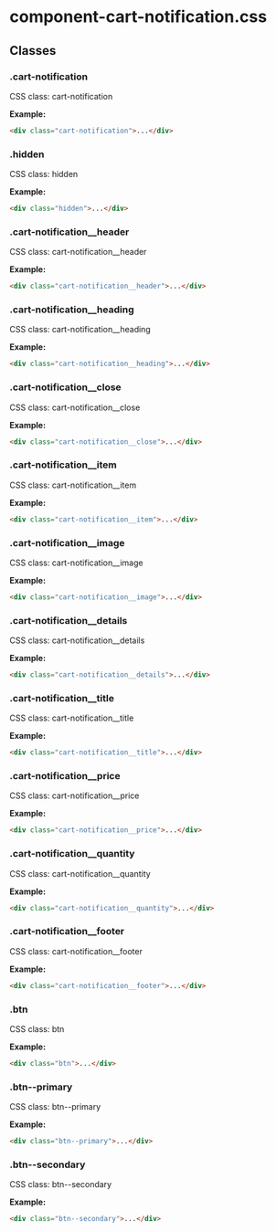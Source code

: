 # component-cart-notification.css






## Classes


### .cart-notification
CSS class: cart-notification

**Example:**
```html
<div class="cart-notification">...</div>
```

### .hidden
CSS class: hidden

**Example:**
```html
<div class="hidden">...</div>
```

### .cart-notification__header
CSS class: cart-notification__header

**Example:**
```html
<div class="cart-notification__header">...</div>
```

### .cart-notification__heading
CSS class: cart-notification__heading

**Example:**
```html
<div class="cart-notification__heading">...</div>
```

### .cart-notification__close
CSS class: cart-notification__close

**Example:**
```html
<div class="cart-notification__close">...</div>
```

### .cart-notification__item
CSS class: cart-notification__item

**Example:**
```html
<div class="cart-notification__item">...</div>
```

### .cart-notification__image
CSS class: cart-notification__image

**Example:**
```html
<div class="cart-notification__image">...</div>
```

### .cart-notification__details
CSS class: cart-notification__details

**Example:**
```html
<div class="cart-notification__details">...</div>
```

### .cart-notification__title
CSS class: cart-notification__title

**Example:**
```html
<div class="cart-notification__title">...</div>
```

### .cart-notification__price
CSS class: cart-notification__price

**Example:**
```html
<div class="cart-notification__price">...</div>
```

### .cart-notification__quantity
CSS class: cart-notification__quantity

**Example:**
```html
<div class="cart-notification__quantity">...</div>
```

### .cart-notification__footer
CSS class: cart-notification__footer

**Example:**
```html
<div class="cart-notification__footer">...</div>
```

### .btn
CSS class: btn

**Example:**
```html
<div class="btn">...</div>
```

### .btn--primary
CSS class: btn--primary

**Example:**
```html
<div class="btn--primary">...</div>
```

### .btn--secondary
CSS class: btn--secondary

**Example:**
```html
<div class="btn--secondary">...</div>
```



